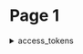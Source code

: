 # Page 1



<details>

<summary>access_tokens</summary>

Stores the access tokens for a user and developer tools.

This table in Canvas Data 2 will only share developer tool specific token metadata. All users have an option to create an access token based on their role and level of data access.

**Parameters:**

**`id`** (_int64_) – <mark style="color:yellow;">**`primary key`**</mark> The unique identifier for an access token record.

**`developer_key_id`** ([_developer\_keys_](https://developerdocs.instructure.com/services/dap/dataset/dataset-namespaces/dataset-canvas#developer_keys)) – The unique identifier of a developer key.

**`user_id`** ([_users_](https://developerdocs.instructure.com/services/dap/dataset/dataset-namespaces/dataset-canvas#users) _|_ _None_) – The unique ID of the user the token acts as.

</details>

